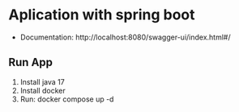 # Aplication with spring boot

- Documentation: http://localhost:8080/swagger-ui/index.html#/

## Run App
1. Install java 17
2. Install docker
3. Run: docker compose up -d